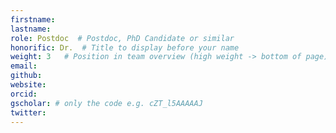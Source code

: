 ```yaml
---
firstname:
lastname:
role: Postdoc  # Postdoc, PhD Candidate or similar
honorific: Dr.  # Title to display before your name
weight: 3   # Position in team overview (high weight -> bottom of page)
email:
github:
website:
orcid:
gscholar: # only the code e.g. cZT_l5AAAAAJ
twitter:
---
```


<!-- Add here your description -->
